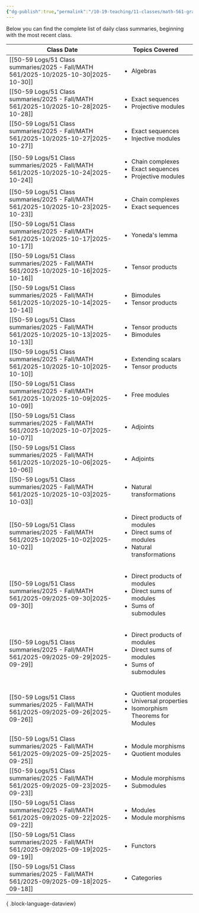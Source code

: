 ```yaml
---
{"dg-publish":true,"permalink":"/10-19-teaching/11-classes/math-561-graduate-algebra/2025-fall/daily-class-summaries/","updated":"2025-09-08T14:23:52-07:00"}
---
```


Below you can find the complete list of daily class summaries, beginning with the most recent class.

| Class Date                                                                               | Topics Covered                                                                                              |
| ---------------------------------------------------------------------------------------- | ----------------------------------------------------------------------------------------------------------- |
| [[50-59 Logs/51 Class summaries/2025 - Fall/MATH 561/2025-10/2025-10-30\|2025-10-30]] | <ul><li>Algebras</li></ul>                                                                                  |
| [[50-59 Logs/51 Class summaries/2025 - Fall/MATH 561/2025-10/2025-10-28\|2025-10-28]] | <ul><li>Exact sequences</li><li>Projective modules</li></ul>                                                |
| [[50-59 Logs/51 Class summaries/2025 - Fall/MATH 561/2025-10/2025-10-27\|2025-10-27]] | <ul><li>Exact sequences</li><li>Injective modules</li></ul>                                                 |
| [[50-59 Logs/51 Class summaries/2025 - Fall/MATH 561/2025-10/2025-10-24\|2025-10-24]] | <ul><li>Chain complexes</li><li>Exact sequences</li><li>Projective modules</li></ul>                        |
| [[50-59 Logs/51 Class summaries/2025 - Fall/MATH 561/2025-10/2025-10-23\|2025-10-23]] | <ul><li>Chain complexes</li><li>Exact sequences</li></ul>                                                   |
| [[50-59 Logs/51 Class summaries/2025 - Fall/MATH 561/2025-10/2025-10-17\|2025-10-17]] | <ul><li>Yoneda's lemma</li></ul>                                                                            |
| [[50-59 Logs/51 Class summaries/2025 - Fall/MATH 561/2025-10/2025-10-16\|2025-10-16]] | <ul><li>Tensor products</li></ul>                                                                           |
| [[50-59 Logs/51 Class summaries/2025 - Fall/MATH 561/2025-10/2025-10-14\|2025-10-14]] | <ul><li>Bimodules</li><li>Tensor products</li></ul>                                                         |
| [[50-59 Logs/51 Class summaries/2025 - Fall/MATH 561/2025-10/2025-10-13\|2025-10-13]] | <ul><li>Tensor products</li><li>Bimodules</li></ul>                                                         |
| [[50-59 Logs/51 Class summaries/2025 - Fall/MATH 561/2025-10/2025-10-10\|2025-10-10]] | <ul><li>Extending scalars</li><li>Tensor products</li></ul>                                                 |
| [[50-59 Logs/51 Class summaries/2025 - Fall/MATH 561/2025-10/2025-10-09\|2025-10-09]] | <ul><li>Free modules</li></ul>                                                                              |
| [[50-59 Logs/51 Class summaries/2025 - Fall/MATH 561/2025-10/2025-10-07\|2025-10-07]] | <ul><li>Adjoints</li></ul>                                                                                  |
| [[50-59 Logs/51 Class summaries/2025 - Fall/MATH 561/2025-10/2025-10-06\|2025-10-06]] | <ul><li>Adjoints</li></ul>                                                                                  |
| [[50-59 Logs/51 Class summaries/2025 - Fall/MATH 561/2025-10/2025-10-03\|2025-10-03]] | <ul><li>Natural transformations</li></ul>                                                                   |
| [[50-59 Logs/51 Class summaries/2025 - Fall/MATH 561/2025-10/2025-10-02\|2025-10-02]] | <ul><li>Direct products of modules</li><li>Direct sums of modules</li><li>Natural transformations</li></ul> |
| [[50-59 Logs/51 Class summaries/2025 - Fall/MATH 561/2025-09/2025-09-30\|2025-09-30]] | <ul><li>Direct products of modules</li><li>Direct sums of modules</li><li>Sums of submodules</li></ul>      |
| [[50-59 Logs/51 Class summaries/2025 - Fall/MATH 561/2025-09/2025-09-29\|2025-09-29]] | <ul><li>Direct products of modules</li><li>Direct sums of modules</li><li>Sums of submodules</li></ul>      |
| [[50-59 Logs/51 Class summaries/2025 - Fall/MATH 561/2025-09/2025-09-26\|2025-09-26]] | <ul><li>Quotient modules</li><li>Universal properties</li><li>Isomorphism Theorems for Modules</li></ul>    |
| [[50-59 Logs/51 Class summaries/2025 - Fall/MATH 561/2025-09/2025-09-25\|2025-09-25]] | <ul><li>Module morphisms</li><li>Quotient modules</li></ul>                                                 |
| [[50-59 Logs/51 Class summaries/2025 - Fall/MATH 561/2025-09/2025-09-23\|2025-09-23]] | <ul><li>Module morphisms</li><li>Submodules</li></ul>                                                       |
| [[50-59 Logs/51 Class summaries/2025 - Fall/MATH 561/2025-09/2025-09-22\|2025-09-22]] | <ul><li>Modules</li><li>Module morphisms</li></ul>                                                          |
| [[50-59 Logs/51 Class summaries/2025 - Fall/MATH 561/2025-09/2025-09-19\|2025-09-19]] | <ul><li>Functors</li></ul>                                                                                  |
| [[50-59 Logs/51 Class summaries/2025 - Fall/MATH 561/2025-09/2025-09-18\|2025-09-18]] | <ul><li>Categories</li></ul>                                                                                |

{ .block-language-dataview}
